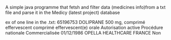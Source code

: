A simple java programme that fetsh and filter data (medicines info)from a txt file and parse it in the Medicy (latest project) database

ex of one line in the .txt:
65196753	DOLIPRANE 500 mg, comprimé effervescent	comprimé effervescent(e)	orale	Autorisation active	Procédure nationale	Commercialisée	01/12/1986			 OPELLA HEALTHCARE FRANCE	Non
